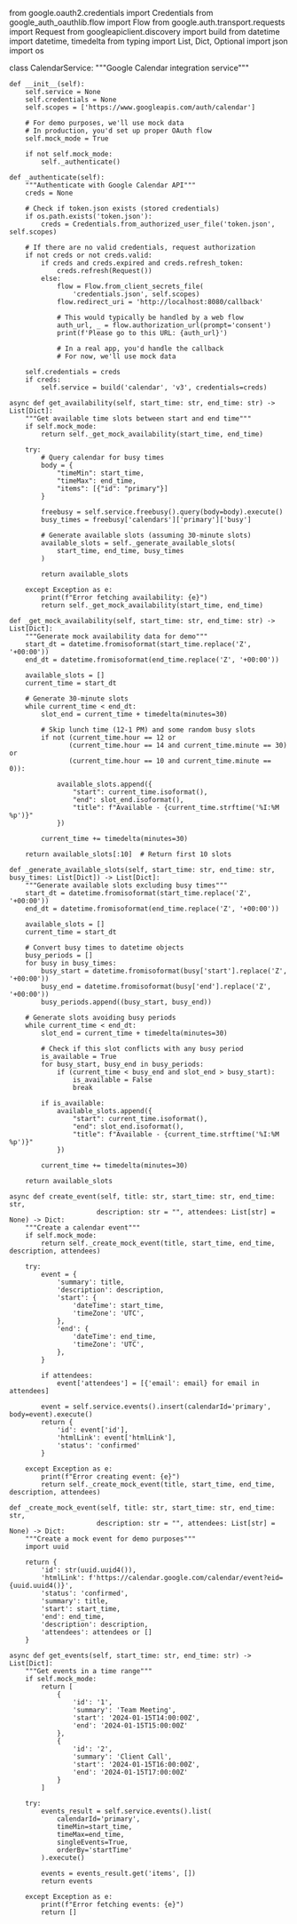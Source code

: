 from google.oauth2.credentials import Credentials
from google_auth_oauthlib.flow import Flow
from google.auth.transport.requests import Request
from googleapiclient.discovery import build
from datetime import datetime, timedelta
from typing import List, Dict, Optional
import json
import os

class CalendarService:
    """Google Calendar integration service"""
    
    def __init__(self):
        self.service = None
        self.credentials = None
        self.scopes = ['https://www.googleapis.com/auth/calendar']
        
        # For demo purposes, we'll use mock data
        # In production, you'd set up proper OAuth flow
        self.mock_mode = True
        
        if not self.mock_mode:
            self._authenticate()
    
    def _authenticate(self):
        """Authenticate with Google Calendar API"""
        creds = None
        
        # Check if token.json exists (stored credentials)
        if os.path.exists('token.json'):
            creds = Credentials.from_authorized_user_file('token.json', self.scopes)
        
        # If there are no valid credentials, request authorization
        if not creds or not creds.valid:
            if creds and creds.expired and creds.refresh_token:
                creds.refresh(Request())
            else:
                flow = Flow.from_client_secrets_file(
                    'credentials.json', self.scopes)
                flow.redirect_uri = 'http://localhost:8080/callback'
                
                # This would typically be handled by a web flow
                auth_url, _ = flow.authorization_url(prompt='consent')
                print(f'Please go to this URL: {auth_url}')
                
                # In a real app, you'd handle the callback
                # For now, we'll use mock data
                
        self.credentials = creds
        if creds:
            self.service = build('calendar', 'v3', credentials=creds)
    
    async def get_availability(self, start_time: str, end_time: str) -> List[Dict]:
        """Get available time slots between start and end time"""
        if self.mock_mode:
            return self._get_mock_availability(start_time, end_time)
        
        try:
            # Query calendar for busy times
            body = {
                "timeMin": start_time,
                "timeMax": end_time,
                "items": [{"id": "primary"}]
            }
            
            freebusy = self.service.freebusy().query(body=body).execute()
            busy_times = freebusy['calendars']['primary']['busy']
            
            # Generate available slots (assuming 30-minute slots)
            available_slots = self._generate_available_slots(
                start_time, end_time, busy_times
            )
            
            return available_slots
            
        except Exception as e:
            print(f"Error fetching availability: {e}")
            return self._get_mock_availability(start_time, end_time)
    
    def _get_mock_availability(self, start_time: str, end_time: str) -> List[Dict]:
        """Generate mock availability data for demo"""
        start_dt = datetime.fromisoformat(start_time.replace('Z', '+00:00'))
        end_dt = datetime.fromisoformat(end_time.replace('Z', '+00:00'))
        
        available_slots = []
        current_time = start_dt
        
        # Generate 30-minute slots
        while current_time < end_dt:
            slot_end = current_time + timedelta(minutes=30)
            
            # Skip lunch time (12-1 PM) and some random busy slots
            if not (current_time.hour == 12 or 
                   (current_time.hour == 14 and current_time.minute == 30) or
                   (current_time.hour == 10 and current_time.minute == 0)):
                
                available_slots.append({
                    "start": current_time.isoformat(),
                    "end": slot_end.isoformat(),
                    "title": f"Available - {current_time.strftime('%I:%M %p')}"
                })
            
            current_time += timedelta(minutes=30)
        
        return available_slots[:10]  # Return first 10 slots
    
    def _generate_available_slots(self, start_time: str, end_time: str, busy_times: List[Dict]) -> List[Dict]:
        """Generate available slots excluding busy times"""
        start_dt = datetime.fromisoformat(start_time.replace('Z', '+00:00'))
        end_dt = datetime.fromisoformat(end_time.replace('Z', '+00:00'))
        
        available_slots = []
        current_time = start_dt
        
        # Convert busy times to datetime objects
        busy_periods = []
        for busy in busy_times:
            busy_start = datetime.fromisoformat(busy['start'].replace('Z', '+00:00'))
            busy_end = datetime.fromisoformat(busy['end'].replace('Z', '+00:00'))
            busy_periods.append((busy_start, busy_end))
        
        # Generate slots avoiding busy periods
        while current_time < end_dt:
            slot_end = current_time + timedelta(minutes=30)
            
            # Check if this slot conflicts with any busy period
            is_available = True
            for busy_start, busy_end in busy_periods:
                if (current_time < busy_end and slot_end > busy_start):
                    is_available = False
                    break
            
            if is_available:
                available_slots.append({
                    "start": current_time.isoformat(),
                    "end": slot_end.isoformat(),
                    "title": f"Available - {current_time.strftime('%I:%M %p')}"
                })
            
            current_time += timedelta(minutes=30)
        
        return available_slots
    
    async def create_event(self, title: str, start_time: str, end_time: str, 
                          description: str = "", attendees: List[str] = None) -> Dict:
        """Create a calendar event"""
        if self.mock_mode:
            return self._create_mock_event(title, start_time, end_time, description, attendees)
        
        try:
            event = {
                'summary': title,
                'description': description,
                'start': {
                    'dateTime': start_time,
                    'timeZone': 'UTC',
                },
                'end': {
                    'dateTime': end_time,
                    'timeZone': 'UTC',
                },
            }
            
            if attendees:
                event['attendees'] = [{'email': email} for email in attendees]
            
            event = self.service.events().insert(calendarId='primary', body=event).execute()
            return {
                'id': event['id'],
                'htmlLink': event['htmlLink'],
                'status': 'confirmed'
            }
            
        except Exception as e:
            print(f"Error creating event: {e}")
            return self._create_mock_event(title, start_time, end_time, description, attendees)
    
    def _create_mock_event(self, title: str, start_time: str, end_time: str, 
                          description: str = "", attendees: List[str] = None) -> Dict:
        """Create a mock event for demo purposes"""
        import uuid
        
        return {
            'id': str(uuid.uuid4()),
            'htmlLink': f'https://calendar.google.com/calendar/event?eid={uuid.uuid4()}',
            'status': 'confirmed',
            'summary': title,
            'start': start_time,
            'end': end_time,
            'description': description,
            'attendees': attendees or []
        }
    
    async def get_events(self, start_time: str, end_time: str) -> List[Dict]:
        """Get events in a time range"""
        if self.mock_mode:
            return [
                {
                    'id': '1',
                    'summary': 'Team Meeting',
                    'start': '2024-01-15T14:00:00Z',
                    'end': '2024-01-15T15:00:00Z'
                },
                {
                    'id': '2', 
                    'summary': 'Client Call',
                    'start': '2024-01-15T16:00:00Z',
                    'end': '2024-01-15T17:00:00Z'
                }
            ]
        
        try:
            events_result = self.service.events().list(
                calendarId='primary',
                timeMin=start_time,
                timeMax=end_time,
                singleEvents=True,
                orderBy='startTime'
            ).execute()
            
            events = events_result.get('items', [])
            return events
            
        except Exception as e:
            print(f"Error fetching events: {e}")
            return []